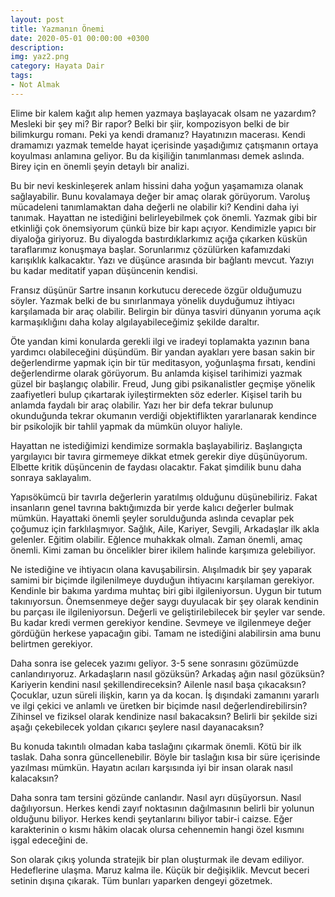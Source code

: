 ```yaml
---
layout: post
title: Yazmanın Önemi
date: 2020-05-01 00:00:00 +0300
description: 
img: yaz2.png
category: Hayata Dair
tags: 
- Not Almak
---
```


Elime bir kalem kağıt alıp hemen yazmaya başlayacak olsam ne yazardım? Mesleki bir şey mi? Bir rapor? Belki bir şiir, kompozisyon belki de bir bilimkurgu romanı. Peki ya kendi dramanız? Hayatınızın macerası.
Kendi dramamızı yazmak temelde hayat içerisinde yaşadığımız çatışmanın ortaya koyulması anlamına geliyor. Bu da kişiliğin tanımlanması demek aslında. Birey için en önemli şeyin detaylı bir analizi.
 
Bu bir nevi keskinleşerek anlam hissini daha yoğun yaşamamıza olanak sağlayabilir. Bunu kovalamaya değer bir amaç olarak görüyorum. Varoluş mücadeleni tanımlamaktan daha değerli ne olabilir ki? Kendini daha iyi tanımak. Hayattan ne istediğini belirleyebilmek çok önemli. Yazmak gibi bir etkinliği çok önemsiyorum çünkü bize bir kapı açıyor. Kendimizle yapıcı bir diyaloğa giriyoruz. Bu diyalogda bastırdıklarkımız açığa çıkarken küskün taraflarımız konuşmaya başlar. Sorunlarımız çözülürken kafamızdaki karışıklık kalkacaktır. Yazı ve düşünce arasında bir bağlantı mevcut. Yazıyı bu kadar meditatif yapan düşüncenin kendisi.

Fransız düşünür Sartre insanın korkutucu derecede özgür olduğumuzu söyler. Yazmak belki de bu sınırlanmaya yönelik duyduğumuz ihtiyacı karşılamada bir araç olabilir. Belirgin bir dünya tasviri dünyanın yoruma açık karmaşıklığını daha kolay algılayabileceğimiz şekilde daraltır.

Öte yandan kimi konularda gerekli ilgi ve iradeyi toplamakta yazının bana yardımcı olabileceğini düşündüm. Bir yandan ayakları yere basan sakin bir değerlendirme yapmak için bir tür meditasyon, yoğunlaşma fırsatı, kendini değerlendirme olarak görüyorum. Bu anlamda kişisel tarihimizi yazmak güzel bir başlangıç olabilir. Freud, Jung gibi psikanalistler geçmişe yönelik zaafiyetleri bulup çıkartarak iyileştirmekten söz ederler. Kişisel tarih bu anlamda faydalı bir araç olabilir. Yazı her bir defa tekrar bulunup okunduğunda tekrar okumanın verdiği objektiflikten yararlanarak kendince bir psikolojik bir tahlil yapmak da mümkün oluyor haliyle.

Hayattan ne istediğimizi kendimize sormakla başlayabiliriz. Başlangıçta yargılayıcı bir tavıra girmemeye dikkat etmek gerekir diye düşünüyorum. Elbette kritik düşüncenin de faydası olacaktır. Fakat şimdilik bunu daha sonraya saklayalım.

Yapısökümcü bir tavırla değerlerin yaratılmış olduğunu düşünebiliriz. Fakat insanların genel tavrına baktığımızda bir yerde kalıcı değerler bulmak mümkün. Hayattaki önemli şeyler sorulduğunda aslında cevaplar pek çoğumuz için farklılaşmıyor. Sağlık, Aile, Kariyer, Sevgili, Arkadaşlar ilk akla gelenler. Eğitim olabilir. Eğlence muhakkak olmalı. Zaman önemli, amaç önemli. Kimi zaman bu öncelikler birer ikilem halinde karşımıza gelebiliyor.

Ne istediğine ve ihtiyacın olana kavuşabilirsin. Alışılmadık bir şey yaparak samimi bir biçimde ilgilenilmeye duyduğun ihtiyacını karşılaman gerekiyor. Kendinle bir bakıma yardıma muhtaç biri gibi ilgileniyorsun. Uygun bir tutum takınıyorsun. Önemsenmeye değer saygı duyulacak bir şey olarak kendinin bu parçası ile ilgileniyorsun. Değerli ve geliştirilebilecek bir şeyler var sende. Bu kadar kredi vermen gerekiyor kendine. Sevmeye ve ilgilenmeye değer gördüğün herkese yapacağın gibi. Tamam ne istediğini alabilirsin ama bunu belirtmen gerekiyor. 

Daha sonra ise gelecek yazımı geliyor. 3-5 sene sonrasını gözümüzde canlandırıyoruz. Arkadaşların nasıl gözüksün? Arkadaş ağın nasıl gözüksün? Kariyerin kendini nasıl şekillendireceksin? Ailenle nasıl başa çıkacaksın? Çocuklar, uzun süreli ilişkin, karın ya da kocan. İş dışındaki zamanını yararlı ve ilgi çekici ve anlamlı ve üretken bir biçimde nasıl değerlendirebilirsin? Zihinsel ve fiziksel olarak kendinize nasıl bakacaksın? Belirli bir şekilde sizi aşağı çekebilecek yoldan çıkarıcı şeylere nasıl dayanacaksın?

Bu konuda takıntılı olmadan kaba taslağını çıkarmak önemli. Kötü bir ilk taslak. Daha sonra güncellenebilir. Böyle bir taslağın kısa bir süre içerisinde yazılması mümkün. Hayatın acıları karşısında iyi bir insan olarak nasıl kalacaksın? 

Daha sonra tam tersini gözünde canlandır. Nasıl ayrı düşüyorsun. Nasıl dağılıyorsun. Herkes kendi zayıf noktasının dağılmasının belirli bir yolunun olduğunu biliyor. Herkes kendi şeytanlarını biliyor tabir-i caizse. Eğer karakterinin o kısmı hâkim olacak olursa cehennemin hangi özel kısmını işgal edeceğini de. 

Son olarak çıkış yolunda stratejik bir plan oluşturmak ile devam ediliyor. Hedeflerine ulaşma. Maruz kalma ile. Küçük bir değişiklik. Mevcut beceri setinin dışına çıkarak.
Tüm bunları yaparken dengeyi gözetmek.
